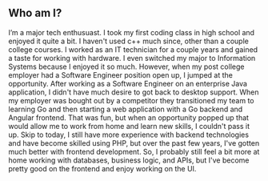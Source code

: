 ## Who am I?
I’m a major tech enthusuast. I took my first coding class in high school and enjoyed it quite a bit. I haven't used c++ much since, other than a couple college courses. I worked as an IT technician for a couple years and gained a taste for working with hardware. I even switched my major to Information Systems because I enjoyed it so much. However, when my post college employer had a Software Engineer position open up, I jumped at the opportunity. After working as a Software Engineer on an enterprise Java application, I didn't have much desire to got back to desktop support. When my employer was bought out by a competitor they transitioned my team to learning Go and then starting a web application with a Go backend and Angular frontend. That was fun, but when an opportunity popped up that would allow me to work from home and learn new skills, I couldn't pass it up. Skip to today, I still have more experience with backend technologies and have become skilled using PHP, but over the past few years, I've gotten much better with frontend development. So, I probably still feel a bit more at home working with databases, business logic, and APIs, but I've become pretty good on the frontend and enjoy working on the UI.
